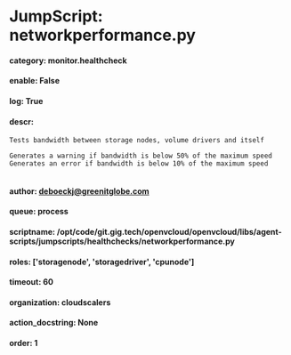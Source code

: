 
# JumpScript: networkperformance.py
        
#### category: monitor.healthcheck
#### enable: False
#### log: True
#### descr: 
```
Tests bandwidth between storage nodes, volume drivers and itself

Generates a warning if bandwidth is below 50% of the maximum speed
Generates an error if bandwidth is below 10% of the maximum speed


```
#### author: deboeckj@greenitglobe.com
#### queue: process
#### scriptname: /opt/code/git.gig.tech/openvcloud/openvcloud/libs/agent-scripts/jumpscripts/healthchecks/networkperformance.py
#### roles: ['storagenode', 'storagedriver', 'cpunode']
#### timeout: 60
#### organization: cloudscalers
#### action_docstring: None
#### order: 1
